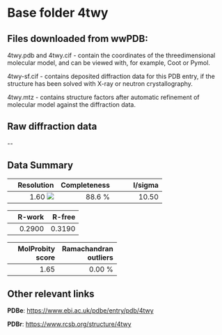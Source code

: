 # Base folder 4twy

## Files downloaded from wwPDB:

4twy.pdb and 4twy.cif - contain the coordinates of the threedimensional molecular model, and can be viewed with, for example, Coot or Pymol.

4twy-sf.cif - contains deposited diffraction data for this PDB entry, if the structure has been solved with X-ray or neutron crystallography.

4twy.mtz - contains structure factors after automatic refinement of molecular model against the diffraction data.

## Raw diffraction data

--<br> 

## Data Summary
|   | Resolution | Completeness| I/sigma |
|---|-------------:|----------------:|--------------:|
|   |1.60 ![](https://github.com/thorn-lab/coronavirus_structural_task_force/blob/master/outreach/ang.svg)|88.6  %|<img width=50/>10.50|

|   | **R-work**| **R-free**   
|---|-------------:|----------------:|           
||0.2900|0.3190|

|   |**MolProbity<br>score**| **Ramachandran<br>outliers** 
|---|-------------:|----------------:|
||1.65|0.00 %|

## Other relevant links 
**PDBe**:  https://www.ebi.ac.uk/pdbe/entry/pdb/4twy
 
**PDBr**: https://www.rcsb.org/structure/4twy 

